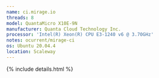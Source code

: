 ```yaml
---
name: ci.mirage.io
threads: 8
model: QuantaMicro X10E-9N
manufacturer: Quanta Cloud Technology Inc.
processor: 'Intel(R) Xeon(R) CPU E3-1240 v6 @ 3.70GHz'
notes: ocurrent/mirage-ci
os: Ubuntu 20.04.4
location: Scaleway
---
```

{% include details.html %} 

